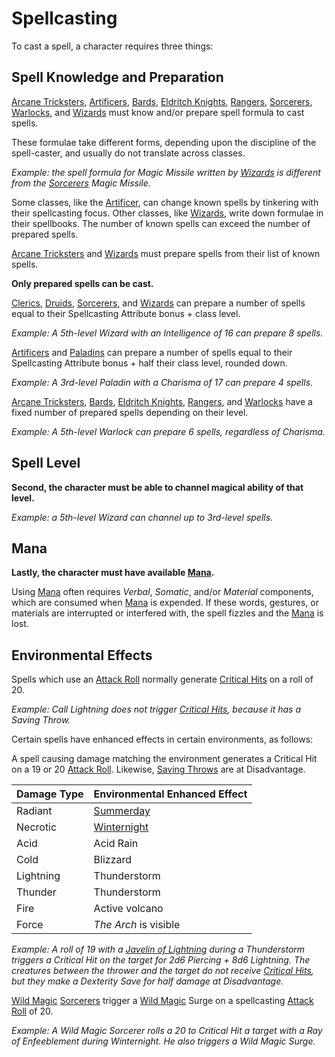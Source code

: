 # Spellcasting

To cast a spell, a character requires three things:

## Spell Knowledge and Preparation

[Arcane Tricksters], [Artificers], [Bards], [Eldritch Knights], [Rangers], [Sorcerers], [Warlocks], and [Wizards] must know and/or prepare spell formula
to cast spells.

These formulae take different forms, depending upon the discipline of the spell-caster, and usually do not translate across classes.

*Example: the spell formula for Magic Missile written by [Wizards] is different from the [Sorcerers] Magic Missile.*

Some classes, like the [Artificer](artificer.md), can change known spells by tinkering with their spellcasting focus. Other classes, like [Wizards], write down formulae in their spellbooks. The number of known spells can exceed the number of prepared spells.

[Arcane Tricksters] and [Wizards] must prepare spells from their list of known spells.

**Only prepared spells can be cast.**

[Clerics], [Druids], [Sorcerers], and [Wizards] can prepare a number of spells equal to their Spellcasting Attribute bonus + class level.

*Example: A 5th-level Wizard with an Intelligence of 16 can prepare 8 spells.*

[Artificers] and [Paladins] can prepare a number of spells equal to their Spellcasting Attribute bonus + half their class level, rounded down.

*Example: A 3rd-level Paladin with a Charisma of 17 can prepare 4 spells.*

[Arcane Tricksters], [Bards], [Eldritch Knights], [Rangers], and [Warlocks] have a fixed number of prepared spells depending on their level.

*Example: A 5th-level Warlock can prepare 6 spells, regardless of Charisma.*

## Spell Level

**Second, the character must be able to channel magical ability of that level.**

*Example: a 5th-level Wizard can channel up to 3rd-level spells.*

## Mana

**Lastly, the character must have available [Mana].**


Using [Mana] often requires *Verbal*, *Somatic*, and/or *Material* components, which are consumed when [Mana] is expended.
If these words, gestures, or materials are interrupted or interfered with, the spell fizzles and the [Mana] is lost.

## Environmental Effects

Spells which use an [Attack Roll] normally generate [Critical Hits] on a roll of 20.

*Example: Call Lightning does not trigger [Critical Hits], because it has a Saving Throw.*

Certain spells have enhanced effects in certain environments, as follows:

A spell causing damage matching the environment generates a Critical Hit on a 19 or 20 [Attack Roll].
Likewise, [Saving Throws] are at Disadvantage.

| Damage Type | Environmental Enhanced Effect |
| ----------- | ----------------------------- |
| Radiant     | [Summerday] |
| Necrotic    | [Winternight] |
| Acid        | Acid Rain |
| Cold        | Blizzard |
| Lightning   | Thunderstorm |
| Thunder     | Thunderstorm |
| Fire        | Active volcano |
| Force       | *The Arch* is visible |

*Example: A roll of 19 with a [Javelin of Lightning] during a Thunderstorm triggers a Critical Hit on the target for 2d6 Piercing + 8d6 Lightning.
The creatures between the thrower and the target do not receive [Critical Hits], but they make a Dexterity Save for half damage at Disadvantage.*

[Wild Magic] [Sorcerers] trigger a [Wild Magic] Surge on a spellcasting [Attack Roll] of 20.

*Example: A Wild Magic Sorcerer rolls a 20 to Critical Hit a target with a Ray of Enfeeblement during Winternight.
He also triggers a Wild Magic Surge.*

[Arcane Tricksters]: https://www.dndbeyond.com/classes/rogue#ArcaneTrickster
[Artificers]: artificer.md
[Bards]: https://www.dndbeyond.com/classes/bard
[Clerics]: https://www.dndbeyond.com/classes/cleric
[Druids]: https://www.dndbeyond.com/classes/druid
[Eldritch Knights]: https://www.dndbeyond.com/classes/fighter#EldritchKnight
[Paladins]: https://www.dndbeyond.com/classes/paladin
[Rangers]: https://www.dndbeyond.com/classes/ranger
[Sorcerers]: https://www.dndbeyond.com/classes/sorcerer
[Warlocks]: https://www.dndbeyond.com/classes/warlock
[Wizards]: https://www.dndbeyond.com/classes/wizard
[Mana]:mana.md
[Attack Roll]: https://www.dndbeyond.com/sources/basic-rules/combat#AttackRolls
[Critical Hits]: https://www.dndbeyond.com/sources/basic-rules/combat#CriticalHits
[damage type]: https://www.dndbeyond.com/sources/basic-rules/combat#DamageTypes
[Wild Magic]: https://www.dndbeyond.com/classes/sorcerer#WildMagic
[Javelin of Lightning]: https://www.dndbeyond.com/magic-items/4667-javelin-of-lightning
[Saving Throws]: https://www.dndbeyond.com/sources/basic-rules/using-ability-scores#SavingThrows
[Summerday]: ../background/seasons.md
[Winternight]: ../background/seasons.md
